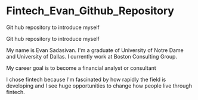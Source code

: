 # Fintech_Evan_Github_Repository
Git hub repository to introduce myself

Git hub repository to introduce myself

My name is Evan Sadasivan. I'm a graduate of University of Notre Dame and University of Dallas. I currently work at Boston Consulting Group.

My career goal is to become a financial analyst or consultant

I chose fintech because I'm fascinated by how rapidly the field is developing and I see huge opportunities to change how people live through fintech.
